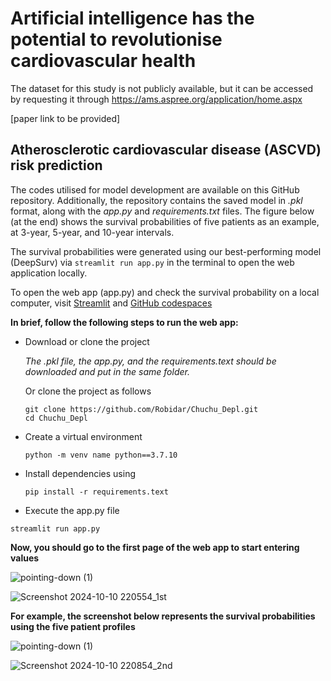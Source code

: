 # Artificial intelligence has the potential to revolutionise cardiovascular health

 The dataset for this study is not publicly available, but it can be accessed by requesting it through https://ams.aspree.org/application/home.aspx
 
 [paper link to be provided]

## Atherosclerotic cardiovascular disease (ASCVD) risk prediction 

The codes utilised for model development are available on this GitHub repository. Additionally, the repository contains the saved model in *.pkl* format, along with the *app.py* and *requirements.txt* files. The figure below (at the end) shows the survival probabilities of five patients as an example, at 3-year, 5-year, and 10-year intervals.

The survival probabilities were generated using our best-performing model (DeepSurv) via ```streamlit run app.py``` in the terminal to open the web application locally.

To open the web app (app.py) and check the survival probability on a local computer, visit [Streamlit](https://streamlit.io/cloud) and [GitHub codespaces](https://github.blog/developer-skills/github/a-beginners-guide-to-learning-to-code-with-github-codespaces/)


**In brief, follow the following steps to run the web app:**

- Download or clone the project
  
  *The .pkl file, the app.py, and the requirements.text should be downloaded and put in the same folder.*

  Or clone the project as follows

  ```
  git clone https://github.com/Robidar/Chuchu_Depl.git
  cd Chuchu_Depl 
  ```
  
- Create a virtual environment
  
  ```
  python -m venv name python==3.7.10
  ```
- Install dependencies using

  ```
  pip install -r requirements.text
  ```
- Execute the app.py file

 ```
streamlit run app.py
 ```

**Now, you should go to the first page of the web app to start entering values**

![pointing-down (1)](https://github.com/user-attachments/assets/a716b9ba-8ebc-4d84-97f8-950328a8c4dd)






![Screenshot 2024-10-10 220554_1st](https://github.com/user-attachments/assets/ae9c0850-b112-4e79-8665-329932b92ceb)




**For example, the screenshot below represents the survival probabilities using the five patient profiles**

![pointing-down (1)](https://github.com/user-attachments/assets/c52d344c-ebb4-47f1-bfa5-c42fa6968238)




![Screenshot 2024-10-10 220854_2nd](https://github.com/user-attachments/assets/4c444390-d858-42cf-bdd2-20671320eab9)

